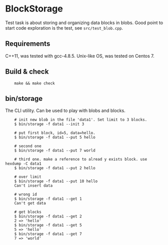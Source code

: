 BlockStorage
============

Test task is about storing and organizing data blocks in blobs. Good point to start code exploration is the test, see `src/test_blob.cpp`.

Requirements
------------

C++11, was tested with gcc-4.8.5.
Unix-like OS, was tested on Centos 7.

Build & check
-------------

        make && make check

bin/storage
-----------

The CLI utility. Can be used to play with blobs and blocks.

        # init new blob in the file 'data1'. Set limit to 3 blocks.
        $ bin/storage -f data1 --init 3

        # put first block, id=5, data=hello.
        $ bin/storage -f data1 --put 5 hello

        # second one
        $ bin/storage -f data1 --put 7 world

        # third one. make a reference to alread y exists block. use hexdump -C data1
        $ bin/storage -f data1 --put 2 hello

        # over limit
        $ bin/storage -f data1 --put 10 hello
        Can't insert data

        # wrong id
        $ bin/storage -f data1 --get 1
        Can't get data

        # get blocks
        $ bin/storage -f data1 --get 2
        2 => 'hello'
        $ bin/storage -f data1 --get 5
        5 => 'hello'
        $ bin/storage -f data1 --get 7
        7 => 'world'
